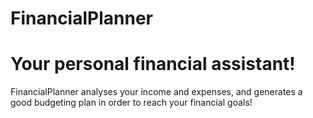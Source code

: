 # FinancialPlanner
<h1>Your personal financial assistant!</h1>
<p>FinancialPlanner analyses your income and expenses, and generates a good budgeting plan in order to reach your financial goals!</p>
